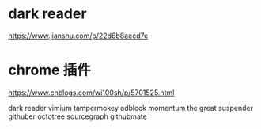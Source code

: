 #  dark reader
https://www.jianshu.com/p/22d6b8aecd7e


# chrome 插件

https://www.cnblogs.com/wi100sh/p/5701525.html


dark reader
vimium
tampermokey
adblock
momentum
the great suspender
githuber
octotree
sourcegraph
githubmate
